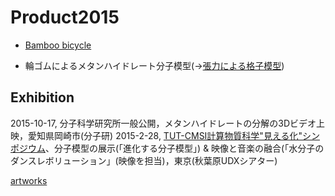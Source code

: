 # Product2015


* [Bamboo bicycle](https://www.flickr.com/photos/vitroids/24076543165)

[](https://live.staticflickr.com/5730/24076543165_de56aa3aa0_z_d.jpg)


* 輪ゴムによるメタンハイドレート分子模型(→[張力による格子模型](張力による格子模型.md))

## Exhibition


2015-10-17, 分子科学研究所一般公開，メタンハイドレートの分解の3Dビデオ上映，愛知県岡崎市(分子研)
2015-2-28, [TUT-CMSI計算物質科学"見える化"シンポジウム](http://www.cms-initiative.jp/ja/events/20150228_mieruka)、分子模型の展示(「進化する分子模型」) & 映像と音楽の融合(「水分子のダンスレボリューション」(映像を担当)，東京(秋葉原UDXシアター)

[artworks](artworks.md)



